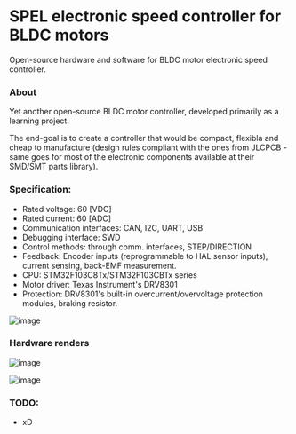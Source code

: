 # SPEL electronic speed controller for BLDC motors 

Open-source hardware and software for BLDC motor electronic speed controller.

### About
Yet another open-source BLDC motor controller, developed primarily as a learning project. 

The end-goal is to create a controller that would be compact, flexibla and cheap to manufacture (design rules compliant with the ones from JLCPCB - 
same goes for most of the electronic components available at their SMD/SMT parts library). 


### Specification:
- Rated voltage: 60 [VDC]
- Rated current: 60 [ADC]
- Communication interfaces: CAN, I2C, UART, USB
- Debugging interface: SWD
- Control methods: through comm. interfaces, STEP/DIRECTION
- Feedback: Encoder inputs (reprogrammable to HAL sensor inputs), current sensing, back-EMF measurement. 
- CPU: STM32F103C8Tx/STM32F103CBTx series 
- Motor driver: Texas Instrument's DRV8301 
- Protection: DRV8301's built-in overcurrent/overvoltage protection modules, braking resistor.

![image](https://user-images.githubusercontent.com/48156138/138562456-54088d2b-c0a0-4f65-85c4-9c497f19e726.png)

### Hardware renders 

![image](https://user-images.githubusercontent.com/48156138/138562174-f777cf1f-2d88-4de0-9a1f-195a8ad8042b.png)

![image](https://user-images.githubusercontent.com/48156138/138562720-e20d98e0-bbe8-4986-a477-3c2fc53e3972.png)



### TODO: 
- xD
